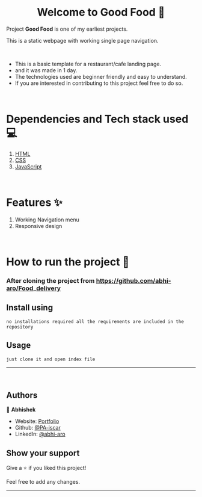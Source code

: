 <h1 align="center">Welcome to Good Food 👋</h1>

Project <strong>Good Food</strong> is one of my earliest projects. 

This is a static webpage with working single page navigation.

<br/>

- This is a basic template for a restaurant/cafe landing page.
- and it was made in 1 day.
- The technologies used are beginner friendly and easy to understand.
- If you are interested in contributing to this project feel free to do so.

<br/>

# Dependencies and Tech stack used 💻

1. [HTML](https://html.com/)
1. [CSS](https://www.w3schools.com/css/)
1. [JavaScript](https://www.javascript.com/)

<br/>

# Features ✨

1. Working Navigation menu
1. Responsive design

<br/>

# How to run the project 📑

### After cloning the project from https://github.com/abhi-aro/Food_delivery

## Install using

```
no installations required all the requirements are included in the repository
```

## Usage

```sh
just clone it and open index file
```

---

<br/>

## Authors

👤 **Abhishek**

- Website: [Portfolio](https://abhi-aro.tech/)
- Github: [@PA-iscar](https://github.com/abhi-aro)
- LinkedIn: [@abhi-aro](https://linkedin.com/in/abhi-aro)

## Show your support

Give a ⭐️ if you liked this project!

Feel free to add any changes.

---
